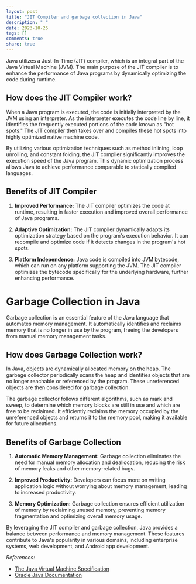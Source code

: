 ```yaml
---
layout: post
title: "JIT Compiler and garbage collection in Java"
description: " "
date: 2023-10-25
tags: []
comments: true
share: true
---
```


Java utilizes a Just-In-Time (JIT) compiler, which is an integral part of the Java Virtual Machine (JVM). The main purpose of the JIT compiler is to enhance the performance of Java programs by dynamically optimizing the code during runtime.

## How does the JIT Compiler work?

When a Java program is executed, the code is initially interpreted by the JVM using an interpreter. As the interpreter executes the code line by line, it identifies the frequently executed portions of the code known as "hot spots." The JIT compiler then takes over and compiles these hot spots into highly optimized native machine code.

By utilizing various optimization techniques such as method inlining, loop unrolling, and constant folding, the JIT compiler significantly improves the execution speed of the Java program. This dynamic optimization process allows Java to achieve performance comparable to statically compiled languages.

## Benefits of JIT Compiler

1. **Improved Performance:** The JIT compiler optimizes the code at runtime, resulting in faster execution and improved overall performance of Java programs.

2. **Adaptive Optimization:** The JIT compiler dynamically adapts its optimization strategy based on the program's execution behavior. It can recompile and optimize code if it detects changes in the program's hot spots.

3. **Platform Independence:** Java code is compiled into JVM bytecode, which can run on any platform supporting the JVM. The JIT compiler optimizes the bytecode specifically for the underlying hardware, further enhancing performance.

# Garbage Collection in Java

Garbage collection is an essential feature of the Java language that automates memory management. It automatically identifies and reclaims memory that is no longer in use by the program, freeing the developers from manual memory management tasks.

## How does Garbage Collection work?

In Java, objects are dynamically allocated memory on the heap. The garbage collector periodically scans the heap and identifies objects that are no longer reachable or referenced by the program. These unreferenced objects are then considered for garbage collection.

The garbage collector follows different algorithms, such as mark and sweep, to determine which memory blocks are still in use and which are free to be reclaimed. It efficiently reclaims the memory occupied by the unreferenced objects and returns it to the memory pool, making it available for future allocations.

## Benefits of Garbage Collection

1. **Automatic Memory Management:** Garbage collection eliminates the need for manual memory allocation and deallocation, reducing the risk of memory leaks and other memory-related bugs.

2. **Improved Productivity:** Developers can focus more on writing application logic without worrying about memory management, leading to increased productivity.

3. **Memory Optimization:** Garbage collection ensures efficient utilization of memory by reclaiming unused memory, preventing memory fragmentation and optimizing overall memory usage.

By leveraging the JIT compiler and garbage collection, Java provides a balance between performance and memory management. These features contribute to Java's popularity in various domains, including enterprise systems, web development, and Android app development.

*References:*
- [The Java Virtual Machine Specification](https://docs.oracle.com/javase/specs/jvms/se17/html/index.html)
- [Oracle Java Documentation](https://docs.oracle.com/en/java/)
